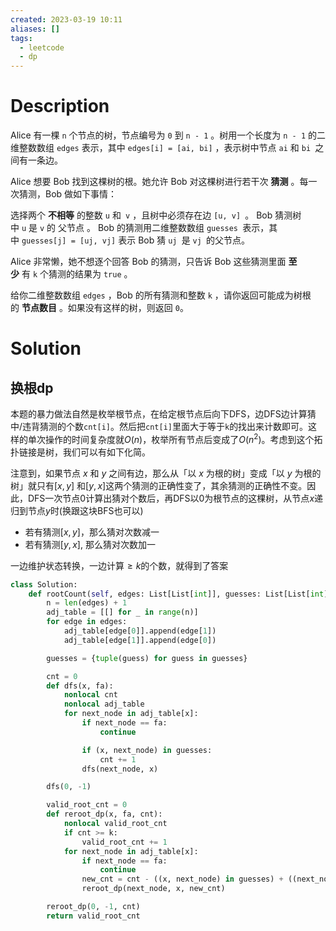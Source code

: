 ```yaml
---
created: 2023-03-19 10:11
aliases: []
tags:
  - leetcode 
  - dp 
---
```


# Description

Alice 有一棵 `n` 个节点的树，节点编号为 `0` 到 `n - 1` 。树用一个长度为 `n - 1` 的二维整数数组 `edges` 表示，其中 `edges[i] = [ai, bi]` ，表示树中节点 `ai` 和 `bi `之间有一条边。

Alice 想要 Bob 找到这棵树的根。她允许 Bob 对这棵树进行若干次 **猜测** 。每一次猜测，Bob 做如下事情：

选择两个 **不相等** 的整数 `u` 和` v` ，且树中必须存在边 `[u, v] `。
Bob 猜测树中 `u` 是 `v` 的 父节点 。
Bob 的猜测用二维整数数组 `guesses `表示，其中 `guesses[j] = [uj, vj]` 表示 Bob 猜 `uj `是 `vj `的父节点。

Alice 非常懒，她不想逐个回答 Bob 的猜测，只告诉 Bob 这些猜测里面 **至少** 有 `k` 个猜测的结果为 `true` 。

给你二维整数数组 `edges` ，Bob 的所有猜测和整数 `k` ，请你返回可能成为树根的 **节点数目** 。如果没有这样的树，则返回 `0`。


# Solution

## 换根dp

本题的暴力做法自然是枚举根节点，在给定根节点后向下DFS，边DFS边计算猜中/违背猜测的个数`cnt[i]`。然后把`cnt[i]`里面大于等于`k`的找出来计数即可。这样的单次操作的时间复杂度就$O(n)$，枚举所有节点后变成了$O(n^2)$。考虑到这个拓扑链接是树，我们可以有如下化简。

注意到，如果节点 $x$ 和 $y$ 之间有边，那么从「以 $x$ 为根的树」变成「以 $y$ 为根的树」就只有$[x, y]$ 和$[y, x]$这两个猜测的正确性变了，其余猜测的正确性不变。因此，DFS一次节点0计算出猜对个数后，再DFS以0为根节点的这棵树，从节点$x$递归到节点$y$时(换跟这块BFS也可以)

* 若有猜测$[x, y]$，那么猜对次数减一
* 若有猜测$[y, x]$, 那么猜对次数加一

一边维护状态转换，一边计算$\geq k$的个数，就得到了答案

```python
class Solution:
    def rootCount(self, edges: List[List[int]], guesses: List[List[int]], k: int) -> int:
        n = len(edges) + 1
        adj_table = [[] for _ in range(n)]
        for edge in edges:
            adj_table[edge[0]].append(edge[1])
            adj_table[edge[1]].append(edge[0])

        guesses = {tuple(guess) for guess in guesses}

        cnt = 0
        def dfs(x, fa):
            nonlocal cnt
            nonlocal adj_table
            for next_node in adj_table[x]:
                if next_node == fa:
                    continue

                if (x, next_node) in guesses:
                    cnt += 1 
                dfs(next_node, x)

        dfs(0, -1)

        valid_root_cnt = 0
        def reroot_dp(x, fa, cnt):
            nonlocal valid_root_cnt
            if cnt >= k:
                valid_root_cnt += 1
            for next_node in adj_table[x]:
                if next_node == fa:
                    continue
                new_cnt = cnt - ((x, next_node) in guesses) + ((next_node, x) in guesses)
                reroot_dp(next_node, x, new_cnt)

        reroot_dp(0, -1, cnt)
        return valid_root_cnt

```
